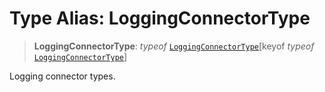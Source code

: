 # Type Alias: LoggingConnectorType

> **LoggingConnectorType**: *typeof* [`LoggingConnectorType`](../variables/LoggingConnectorType.md)\[keyof *typeof* [`LoggingConnectorType`](../variables/LoggingConnectorType.md)\]

Logging connector types.
